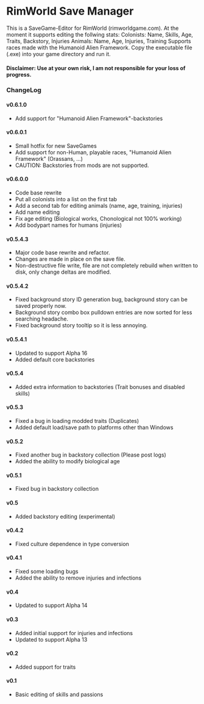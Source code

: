 # RimWorld Save Manager #
This is a SaveGame-Editor for RimWorld (rimworldgame.com).
At the moment it supports editing the follwing stats:
Colonists:  Name, Skills, Age, Traits, Backstory, Injuries
Animals: Name, Age, Injuries, Training
Supports races made with the Humanoid Alien Framework.
Copy the executable file (.exe) into your game directory and run it.

#### Disclaimer: Use at your own risk, I am not responsible for your loss of progress. ####

### ChangeLog ###
#### v0.6.1.0 ####
* Add support for "Humanoid Alien Framework"-backstories
#### v0.6.0.1 ####
* Small hotfix for new SaveGames
* Add support for non-Human, playable races, "Humanoid Alien Framework" (Orassans, ...)
* CAUTION: Backstories from mods are not supported.
#### v0.6.0.0 ####
* Code base rewrite
* Put all colonists into a list on the first tab
* Add a second tab for editing animals (name, age, training, injuries)
* Add name editing
* Fix age editing (Biological works, Chonological not 100% working)
* Add bodypart names for humans (injuries)
#### v0.5.4.3 ####
* Major code base rewrite and refactor.
* Changes are made in place on the save file.
* Non-destructive file write, file are not completely rebuild when written to disk, only change deltas are modified.
#### v0.5.4.2 ####
* Fixed background story ID generation bug, background story can be saved properly now.
* Background story combo box pulldown entries are now sorted for less searching headache.
* Fixed background story tooltip so it is less annoying.
#### v0.5.4.1 ####
* Updated to support Alpha 16
* Added default core backstories
#### v0.5.4 ####
* Added extra information to backstories (Trait bonuses and disabled skills)
#### v0.5.3 ####
* Fixed a bug in loading modded traits (Duplicates)
* Added default load/save path to platforms other than Windows
#### v0.5.2 ####
* Fixed another bug in backstory collection (Please post logs)
* Added the ability to modify biological age
#### v0.5.1 ####
* Fixed bug in backstory collection
#### v0.5 ####
* Added backstory editing (experimental)
#### v0.4.2 ####
* Fixed culture dependence in type conversion
#### v0.4.1 ####
* Fixed some loading bugs
* Added the ability to remove injuries and infections
#### v0.4 ####
* Updated to support Alpha 14
#### v0.3 ####
* Added initial support for injuries and infections
* Updated to support Alpha 13
#### v0.2 ####
* Added support for traits
#### v0.1 ####
* Basic editing of skills and passions